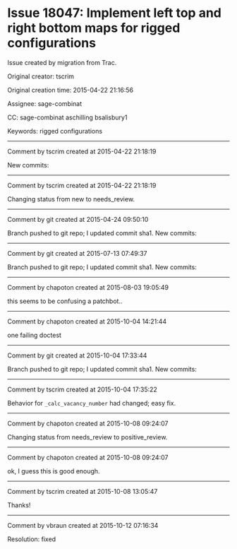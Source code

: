 # Issue 18047: Implement left top and right bottom maps for rigged configurations

Issue created by migration from Trac.

Original creator: tscrim

Original creation time: 2015-04-22 21:16:56

Assignee: sage-combinat

CC:  sage-combinat aschilling bsalisbury1

Keywords: rigged configurations




---

Comment by tscrim created at 2015-04-22 21:18:19

New commits:


---

Comment by tscrim created at 2015-04-22 21:18:19

Changing status from new to needs_review.


---

Comment by git created at 2015-04-24 09:50:10

Branch pushed to git repo; I updated commit sha1. New commits:


---

Comment by git created at 2015-07-13 07:49:37

Branch pushed to git repo; I updated commit sha1. New commits:


---

Comment by chapoton created at 2015-08-03 19:05:49

this seems to be confusing a patchbot..


---

Comment by chapoton created at 2015-10-04 14:21:44

one failing doctest


---

Comment by git created at 2015-10-04 17:33:44

Branch pushed to git repo; I updated commit sha1. New commits:


---

Comment by tscrim created at 2015-10-04 17:35:22

Behavior for `_calc_vacancy_number` had changed; easy fix.


---

Comment by chapoton created at 2015-10-08 09:24:07

Changing status from needs_review to positive_review.


---

Comment by chapoton created at 2015-10-08 09:24:07

ok, I guess this is good enough.


---

Comment by tscrim created at 2015-10-08 13:05:47

Thanks!


---

Comment by vbraun created at 2015-10-12 07:16:34

Resolution: fixed
